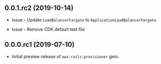 0.0.1.rc2 (2019-10-14)
-----------------

* Issue - Update `LoadBalancerFargate` to `ApplicationLoadBalancerFargate`

* Issue - Remove CDK default test file

0.0.0.rc1 (2019-07-10)
------------------

* Initial preview release of `aws-rails-provisioner` gem.
